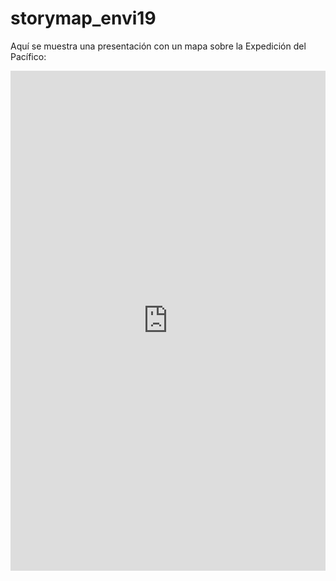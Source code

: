 # storymap_envi19
Aquí se muestra una presentación con un mapa sobre la Expedición del Pacífico:
<iframe src="https://uploads.knightlab.com/storymapjs/a64d5b3cf6974e1d9a4818b8a945fcca/prueba-noticiasdelviejoimperio/index.html" frameborder="0" width="100%" height="800"></iframe>